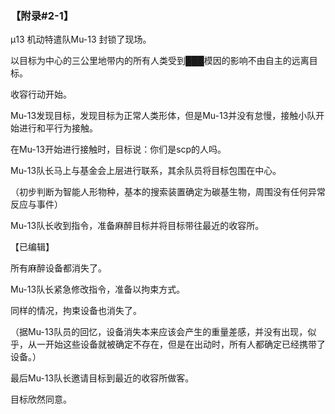 ### 【附录#2-1】

μ13 机动特遣队Mu-13 封锁了现场。

以目标为中心的三公里地带内的所有人类受到███模因的影响不由自主的远离目标。

收容行动开始。

Mu-13发现目标，发现目标为正常人类形体，但是Mu-13并没有怠慢，接触小队开始进行和平行为接触。

在Mu-13开始进行接触时，目标说：你们是scp的人吗。

Mu-13队长马上与基金会上层进行联系，其余队员将目标包围在中心。

（初步判断为智能人形物种，基本的搜索装置确定为碳基生物，周围没有任何异常反应与事件）

Mu-13队长收到指令，准备麻醉目标并将目标带往最近的收容所。

【已编辑】

所有麻醉设备都消失了。

Mu-13队长紧急修改指令，准备以拘束方式。

同样的情况，拘束设备也消失了。

（据Mu-13队员的回忆，设备消失本来应该会产生的重量差感，并没有出现，似乎，从一开始这些设备就被确定不存在，但是在出动时，所有人都确定已经携带了设备。）

最后Mu-13队长邀请目标到最近的收容所做客。

目标欣然同意。

